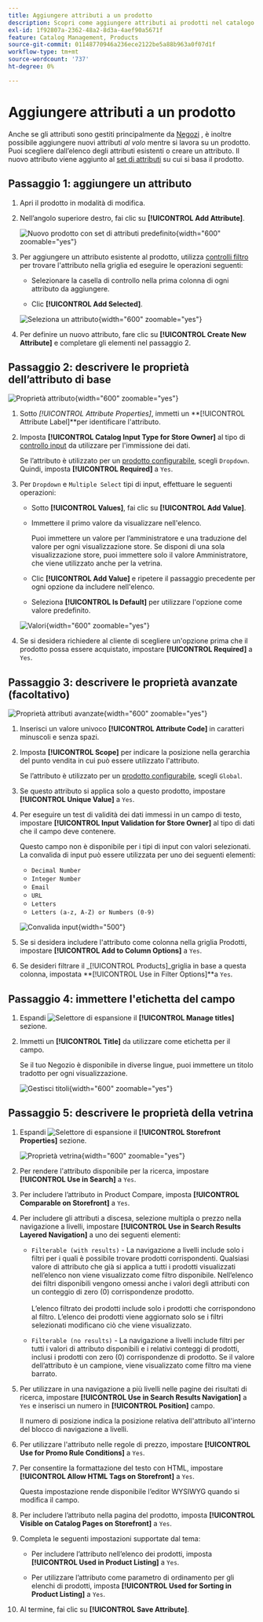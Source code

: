```yaml
---
title: Aggiungere attributi a un prodotto
description: Scopri come aggiungere attributi ai prodotti nel catalogo.
exl-id: 1f92807a-2362-48a2-8d3a-4aef90a5671f
feature: Catalog Management, Products
source-git-commit: 01148770946a236ece2122be5a88b963a0f07d1f
workflow-type: tm+mt
source-wordcount: '737'
ht-degree: 0%

---
```


# Aggiungere attributi a un prodotto

Anche se gli attributi sono gestiti principalmente da [Negozi](../stores-purchase/stores-menu.md) , è inoltre possibile aggiungere nuovi attributi _al volo_ mentre si lavora su un prodotto. Puoi scegliere dall’elenco degli attributi esistenti o creare un attributo. Il nuovo attributo viene aggiunto al [set di attributi](../catalog/attribute-sets.md) su cui si basa il prodotto.

## Passaggio 1: aggiungere un attributo

1. Apri il prodotto in modalità di modifica.

1. Nell’angolo superiore destro, fai clic su **[!UICONTROL Add Attribute]**.

   ![Nuovo prodotto con set di attributi predefinito](./assets/product-attribute-add.png){width="600" zoomable="yes"}

1. Per aggiungere un attributo esistente al prodotto, utilizza [controlli filtro](../getting-started/admin-grid-controls.md) per trovare l&#39;attributo nella griglia ed eseguire le operazioni seguenti:

   - Selezionare la casella di controllo nella prima colonna di ogni attributo da aggiungere.

   - Clic **[!UICONTROL Add Selected]**.

   ![Seleziona un attributo](./assets/product-attribute-add-select.png){width="600" zoomable="yes"}

1. Per definire un nuovo attributo, fare clic su **[!UICONTROL Create New Attribute]** e completare gli elementi nel passaggio 2.

## Passaggio 2: descrivere le proprietà dell’attributo di base

![Proprietà attributo](./assets/product-attribute-add-new.png){width="600" zoomable="yes"}

1. Sotto _[!UICONTROL Attribute Properties]_, immetti un **[!UICONTROL Attribute Label]**per identificare l&#39;attributo.

1. Imposta **[!UICONTROL Catalog Input Type for Store Owner]** al tipo di [controllo input](attributes-input-types.md) da utilizzare per l&#39;immissione dei dati.

   Se l’attributo è utilizzato per un [prodotto configurabile](product-create-configurable.md), scegli `Dropdown`. Quindi, imposta **[!UICONTROL Required]** a `Yes`.

1. Per `Dropdown` e `Multiple Select` tipi di input, effettuare le seguenti operazioni:

   - Sotto **[!UICONTROL Values]**, fai clic su **[!UICONTROL Add Value]**.

   - Immettere il primo valore da visualizzare nell&#39;elenco.

     Puoi immettere un valore per l’amministratore e una traduzione del valore per ogni visualizzazione store. Se disponi di una sola visualizzazione store, puoi immettere solo il valore Amministratore, che viene utilizzato anche per la vetrina.

   - Clic **[!UICONTROL Add Value]** e ripetere il passaggio precedente per ogni opzione da includere nell&#39;elenco.

   - Seleziona **[!UICONTROL Is Default]** per utilizzare l&#39;opzione come valore predefinito.

   ![Valori](./assets/product-attribute-add-values-colors.png){width="600" zoomable="yes"}

1. Se si desidera richiedere al cliente di scegliere un&#39;opzione prima che il prodotto possa essere acquistato, impostare **[!UICONTROL Required]** a `Yes`.

## Passaggio 3: descrivere le proprietà avanzate (facoltativo)

![Proprietà attributi avanzate](./assets/product-attribute-advanced-attribute-properties.png){width="600" zoomable="yes"}

1. Inserisci un valore univoco **[!UICONTROL Attribute Code]** in caratteri minuscoli e senza spazi.

1. Imposta **[!UICONTROL Scope]** per indicare la posizione nella gerarchia del punto vendita in cui può essere utilizzato l&#39;attributo.

   Se l’attributo è utilizzato per un [prodotto configurabile](product-create-configurable.md), scegli `Global`.

1. Se questo attributo si applica solo a questo prodotto, impostare **[!UICONTROL Unique Value]** a `Yes`.

1. Per eseguire un test di validità dei dati immessi in un campo di testo, impostare **[!UICONTROL Input Validation for Store Owner]** al tipo di dati che il campo deve contenere.

   Questo campo non è disponibile per i tipi di input con valori selezionati. La convalida di input può essere utilizzata per uno dei seguenti elementi:

   - `Decimal Number`
   - `Integer Number`
   - `Email`
   - `URL`
   - `Letters`
   - `Letters (a-z, A-Z) or Numbers (0-9)`

   ![Convalida input](./assets/product-attribute-input-validation.png){width="500"}

1. Se si desidera includere l&#39;attributo come colonna nella griglia Prodotti, impostare **[!UICONTROL Add to Column Options]** a `Yes`.

1. Se desideri filtrare il _[!UICONTROL Products]_griglia in base a questa colonna, impostata **[!UICONTROL Use in Filter Options]**a `Yes`.

## Passaggio 4: immettere l&#39;etichetta del campo

1. Espandi ![Selettore di espansione](../assets/icon-display-expand.png) il **[!UICONTROL Manage titles]** sezione.

1. Immetti un **[!UICONTROL Title]** da utilizzare come etichetta per il campo.

   Se il tuo Negozio è disponibile in diverse lingue, puoi immettere un titolo tradotto per ogni visualizzazione.

   ![Gestisci titoli](./assets/product-attribute-add-manage-titles.png){width="600" zoomable="yes"}

## Passaggio 5: descrivere le proprietà della vetrina

1. Espandi ![Selettore di espansione](../assets/icon-display-expand.png) il **[!UICONTROL Storefront Properties]** sezione.

   ![Proprietà vetrina](./assets/product-attribute-add-storefront-properties.png){width="600" zoomable="yes"}

1. Per rendere l&#39;attributo disponibile per la ricerca, impostare **[!UICONTROL Use in Search]** a `Yes`.

1. Per includere l’attributo in Product Compare, imposta **[!UICONTROL Comparable on Storefront]** a `Yes`.

1. Per includere gli attributi a discesa, selezione multipla o prezzo nella navigazione a livelli, impostare **[!UICONTROL Use in Search Results Layered Navigation]** a uno dei seguenti elementi:

   - `Filterable (with results)` - La navigazione a livelli include solo i filtri per i quali è possibile trovare prodotti corrispondenti. Qualsiasi valore di attributo che già si applica a tutti i prodotti visualizzati nell’elenco non viene visualizzato come filtro disponibile. Nell’elenco dei filtri disponibili vengono omessi anche i valori degli attributi con un conteggio di zero (0) corrispondenze prodotto.<br/><br/>L’elenco filtrato dei prodotti include solo i prodotti che corrispondono al filtro. L’elenco dei prodotti viene aggiornato solo se i filtri selezionati modificano ciò che viene visualizzato.

   - `Filterable (no results)` - La navigazione a livelli include filtri per tutti i valori di attributo disponibili e i relativi conteggi di prodotti, inclusi i prodotti con zero (0) corrispondenze di prodotto. Se il valore dell’attributo è un campione, viene visualizzato come filtro ma viene barrato.

1. Per utilizzare in una navigazione a più livelli nelle pagine dei risultati di ricerca, impostare **[!UICONTROL Use in Search Results Navigation]** a `Yes` e inserisci un numero in **[!UICONTROL Position]** campo.

   Il numero di posizione indica la posizione relativa dell&#39;attributo all&#39;interno del blocco di navigazione a livelli.

1. Per utilizzare l&#39;attributo nelle regole di prezzo, impostare **[!UICONTROL Use for Promo Rule Conditions]** a `Yes`.

1. Per consentire la formattazione del testo con HTML, impostare **[!UICONTROL Allow HTML Tags on Storefront]** a `Yes`.

   Questa impostazione rende disponibile l’editor WYSIWYG quando si modifica il campo.

1. Per includere l’attributo nella pagina del prodotto, imposta **[!UICONTROL Visible on Catalog Pages on Storefront]** a `Yes`.

1. Completa le seguenti impostazioni supportate dal tema:

   - Per includere l’attributo nell’elenco dei prodotti, imposta **[!UICONTROL Used in Product Listing]** a `Yes`.

   - Per utilizzare l’attributo come parametro di ordinamento per gli elenchi di prodotti, imposta **[!UICONTROL Used for Sorting in Product Listing]** a `Yes`.

1. Al termine, fai clic su **[!UICONTROL Save Attribute]**.
